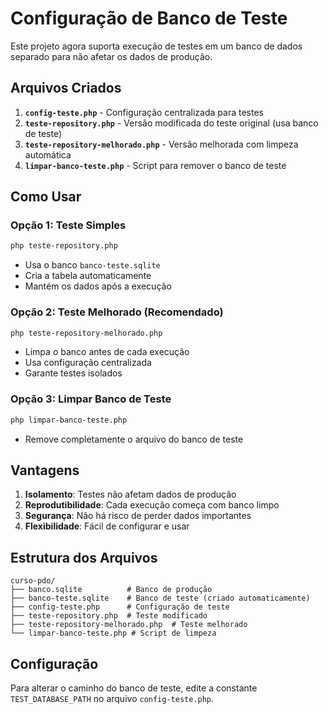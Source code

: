 # Configuração de Banco de Teste

Este projeto agora suporta execução de testes em um banco de dados separado para não afetar os dados de produção.

## Arquivos Criados

1. **`config-teste.php`** - Configuração centralizada para testes
2. **`teste-repository.php`** - Versão modificada do teste original (usa banco de teste)
3. **`teste-repository-melhorado.php`** - Versão melhorada com limpeza automática
4. **`limpar-banco-teste.php`** - Script para remover o banco de teste

## Como Usar

### Opção 1: Teste Simples
```bash
php teste-repository.php
```
- Usa o banco `banco-teste.sqlite`
- Cria a tabela automaticamente
- Mantém os dados após a execução

### Opção 2: Teste Melhorado (Recomendado)
```bash
php teste-repository-melhorado.php
```
- Limpa o banco antes de cada execução
- Usa configuração centralizada
- Garante testes isolados

### Opção 3: Limpar Banco de Teste
```bash
php limpar-banco-teste.php
```
- Remove completamente o arquivo do banco de teste

## Vantagens

1. **Isolamento**: Testes não afetam dados de produção
2. **Reprodutibilidade**: Cada execução começa com banco limpo
3. **Segurança**: Não há risco de perder dados importantes
4. **Flexibilidade**: Fácil de configurar e usar

## Estrutura dos Arquivos

```
curso-pdo/
├── banco.sqlite          # Banco de produção
├── banco-teste.sqlite    # Banco de teste (criado automaticamente)
├── config-teste.php      # Configuração de teste
├── teste-repository.php  # Teste modificado
├── teste-repository-melhorado.php  # Teste melhorado
└── limpar-banco-teste.php # Script de limpeza
```

## Configuração

Para alterar o caminho do banco de teste, edite a constante `TEST_DATABASE_PATH` no arquivo `config-teste.php`. 